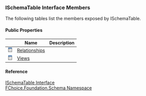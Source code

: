 ﻿### ISchemaTable Interface Members

The following tables list the members exposed by ISchemaTable.

#### Public Properties

|   | Name | Description |
| --- | --- | --- |
| ![ Property](dotnetimages/Property.png) | [Relationships](fcSDK~FChoice.Foundation.Schema.ISchemaTable~Relationships.md) |   |
| ![ Property](dotnetimages/Property.png) | [Views](fcSDK~FChoice.Foundation.Schema.ISchemaTable~Views.md) |   |

#### Reference

[ISchemaTable Interface](fcSDK~FChoice.Foundation.Schema.ISchemaTable.md)  
[FChoice.Foundation.Schema Namespace](fcSDK~FChoice.Foundation.Schema_namespace.md)